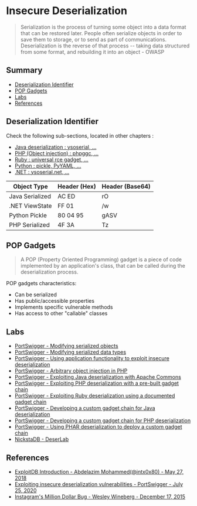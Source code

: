 # Insecure Deserialization

> Serialization is the process of turning some object into a data format that can be restored later. People often serialize objects in order to save them to storage, or to send as part of communications. Deserialization is the reverse of that process -- taking data structured from some format, and rebuilding it into an object - OWASP

## Summary

* [Deserialization Identifier](#deserialization-identifier)
* [POP Gadgets](#pop-gadgets)
* [Labs](#labs)
* [References](#references)

## Deserialization Identifier

Check the following sub-sections, located in other chapters :

* [Java deserialization : ysoserial, ...](Java.md)
* [PHP (Object injection) : phpggc, ...](PHP.md)
* [Ruby : universal rce gadget, ...](Ruby.md)
* [Python : pickle, PyYAML, ...](Python.md)
* [.NET : ysoserial.net, ...](DotNET.md)

| Object Type     | Header (Hex) | Header (Base64) |
|-----------------|--------------|-----------------|
| Java Serialized | AC ED        | rO              |
| .NET ViewState  | FF 01        | /w              |
| Python Pickle   | 80 04 95     | gASV            |
| PHP Serialized  | 4F 3A        | Tz              |

## POP Gadgets

> A POP (Property Oriented Programming) gadget is a piece of code implemented by an application's class, that can be called during the deserialization process.

POP gadgets characteristics:

* Can be serialized
* Has public/accessible properties
* Implements specific vulnerable methods
* Has access to other "callable" classes

## Labs

* [PortSwigger - Modifying serialized objects](https://portswigger.net/web-security/deserialization/exploiting/lab-deserialization-modifying-serialized-objects)
* [PortSwigger - Modifying serialized data types](https://portswigger.net/web-security/deserialization/exploiting/lab-deserialization-modifying-serialized-data-types)
* [PortSwigger - Using application functionality to exploit insecure deserialization](https://portswigger.net/web-security/deserialization/exploiting/lab-deserialization-using-application-functionality-to-exploit-insecure-deserialization)
* [PortSwigger - Arbitrary object injection in PHP](https://portswigger.net/web-security/deserialization/exploiting/lab-deserialization-arbitrary-object-injection-in-php)
* [PortSwigger - Exploiting Java deserialization with Apache Commons](https://portswigger.net/web-security/deserialization/exploiting/lab-deserialization-exploiting-java-deserialization-with-apache-commons)
* [PortSwigger - Exploiting PHP deserialization with a pre-built gadget chain](https://portswigger.net/web-security/deserialization/exploiting/lab-deserialization-exploiting-php-deserialization-with-a-pre-built-gadget-chain)
* [PortSwigger - Exploiting Ruby deserialization using a documented gadget chain](https://portswigger.net/web-security/deserialization/exploiting/lab-deserialization-exploiting-ruby-deserialization-using-a-documented-gadget-chain)
* [PortSwigger - Developing a custom gadget chain for Java deserialization](https://portswigger.net/web-security/deserialization/exploiting/lab-deserialization-developing-a-custom-gadget-chain-for-java-deserialization)
* [PortSwigger - Developing a custom gadget chain for PHP deserialization](https://portswigger.net/web-security/deserialization/exploiting/lab-deserialization-developing-a-custom-gadget-chain-for-php-deserialization)
* [PortSwigger - Using PHAR deserialization to deploy a custom gadget chain](https://portswigger.net/web-security/deserialization/exploiting/lab-deserialization-using-phar-deserialization-to-deploy-a-custom-gadget-chain)
* [NickstaDB - DeserLab](https://github.com/NickstaDB/DeserLab)

## References

* [ExploitDB Introduction - Abdelazim Mohammed(@intx0x80) - May 27, 2018](https://www.exploit-db.com/docs/english/44756-deserialization-vulnerability.pdf)
* [Exploiting insecure deserialization vulnerabilities - PortSwigger - July 25, 2020](https://portswigger.net/web-security/deserialization/exploiting)
* [Instagram's Million Dollar Bug - Wesley Wineberg - December 17, 2015](http://www.exfiltrated.com/research-Instagram-RCE.php)
